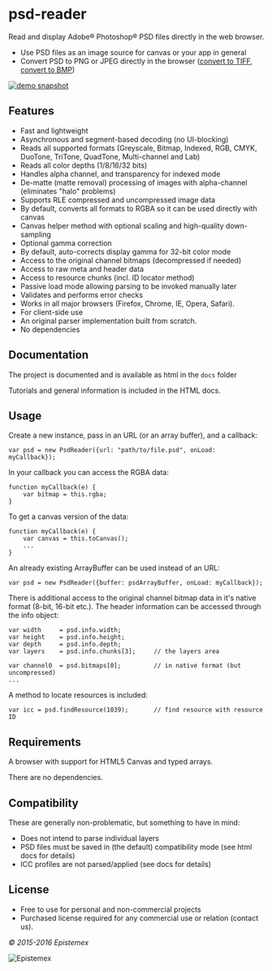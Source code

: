 ﻿psd-reader
==========

Read and display Adobe&reg; Photoshop&reg; PSD files directly in the web browser.

- Use PSD files as an image source for canvas or your app in general
- Convert PSD to PNG or JPEG directly in the browser ([convert to TIFF](https://github.com/epistemex/canvas-to-tiff), [convert to BMP](https://github.com/epistemex/canvas-to-bmp))

[![demo snapshot](http://i.imgur.com/yQ4Irq2.png)](https://epistemex.github.io/psd-reader/psddrop.html)


Features
--------

- Fast and lightweight
- Asynchronous and segment-based decoding (no UI-blocking)
- Reads all supported formats (Greyscale, Bitmap, Indexed, RGB, CMYK, DuoTone, TriTone, QuadTone, Multi-channel and Lab)
- Reads all color depths (1/8/16/32 bits)
- Handles alpha channel, and transparency for indexed mode
- De-matte (matte removal) processing of images with alpha-channel (eliminates "halo" problems)
- Supports RLE compressed and uncompressed image data
- By default, converts all formats to RGBA so it can be used directly with canvas
- Canvas helper method with optional scaling and high-quality down-sampling
- Optional gamma correction
- By default, auto-corrects display gamma for 32-bit color mode
- Access to the original channel bitmaps (decompressed if needed)
- Access to raw meta and header data
- Access to resource chunks (incl. ID locator method)
- Passive load mode allowing parsing to be invoked manually later
- Validates and performs error checks
- Works in all major browsers (Firefox, Chrome, IE, Opera, Safari).
- For client-side use
- An original parser implementation built from scratch.
- No dependencies


Documentation
-------------

The project is documented and is available as html in the `docs` folder

Tutorials and general information is included in the HTML docs.


Usage
-----

Create a new instance, pass in an URL (or an array buffer), and a callback:

    var psd = new PsdReader({url: "path/to/file.psd", onLoad: myCallback});

In your callback you can access the RGBA data:

    function myCallback(e) {
        var bitmap = this.rgba;
    }

To get a canvas version of the data:

    function myCallback(e) {
        var canvas = this.toCanvas();
        ...
    }

An already existing ArrayBuffer can be used instead of an URL:

    var psd = new PsdReader({buffer: psdArrayBuffer, onLoad: myCallback});

There is additional access to the original channel bitmap data in it's native
format (8-bit, 16-bit etc.). The header information can be accessed
through the info object:

    var width     = psd.info.width;
    var height    = psd.info.height;
    var depth     = psd.info.depth;
    var layers    = psd.info.chunks[3];		// the layers area
    
    var channel0  = psd.bitmaps[0];	        // in native format (but uncompressed)
    ...

A method to locate resources is included:

    var icc = psd.findResource(1039);       // find resource with resource ID
    

Requirements
------------

A browser with support for HTML5 Canvas and typed arrays.

There are no dependencies.


Compatibility
-------------

These are generally non-problematic, but something to have in mind:

- Does not intend to parse individual layers
- PSD files must be saved in (the default) compatibility mode (see html docs for details)
- ICC profiles are not parsed/applied (see docs for details)


License
-------

- Free to use for personal and non-commercial projects
- Purchased license required for any commercial use or relation (contact us).

*&copy; 2015-2016 Epistemex*

![Epistemex](http://i.imgur.com/wZSsyt8.png)
